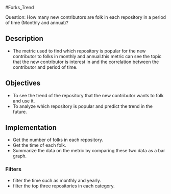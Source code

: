 #Forks_Trend

Question: How many new contributors are folk in each repository in a period of time (Monthly and annual)?

## Description
- The metric used to find which repository is popular for the new contributor to folks in monthly and annual.this metric can see the topic that the new contributor is interest in and the correlation between the contributor and period of time.

## Objectives
- To see the trend of the repository that the new contributor wants to folk and use it.
- To analyze which repository is popular and predict the trend in the future.


## Implementation
- Get the number of folks in each repository.
- Get the time of each folk.
- Summarize the data on the metric by comparing these two data as a bar graph.


### Filters
- filter the time such as monthly and yearly.
- filter the top three repositories in each category.

